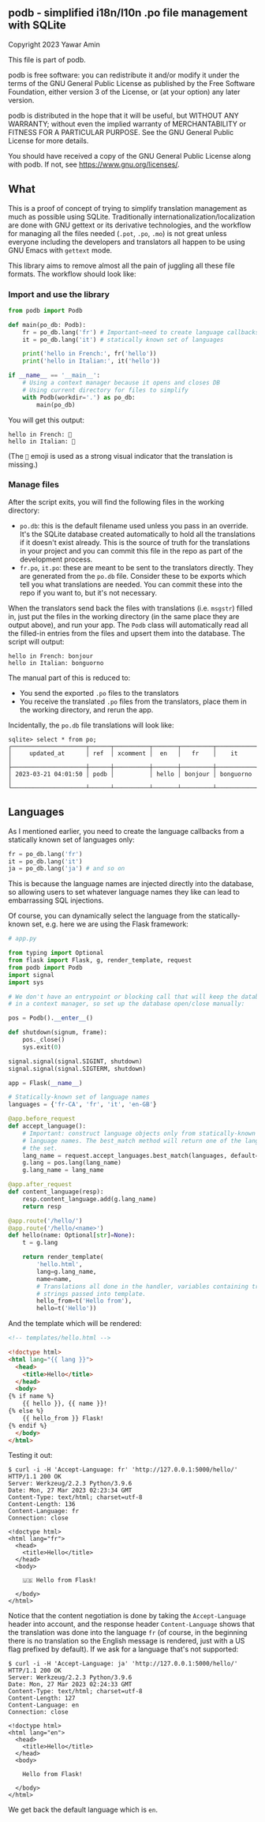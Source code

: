 ## podb - simplified i18n/l10n .po file management with SQLite

Copyright 2023 Yawar Amin

This file is part of podb.

podb is free software: you can redistribute it and/or modify it under
the terms of the GNU General Public License as published by the Free Software
Foundation, either version 3 of the License, or (at your option) any later
version.

podb is distributed in the hope that it will be useful, but WITHOUT
ANY WARRANTY; without even the implied warranty of MERCHANTABILITY or FITNESS
FOR A PARTICULAR PURPOSE. See the GNU General Public License for more details.

You should have received a copy of the GNU General Public License along with
podb. If not, see <https://www.gnu.org/licenses/>.

## What

This is a proof of concept of trying to simplify translation management as much
as possible using SQLite. Traditionally internationalization/localization are
done with GNU gettext or its derivative technologies, and the workflow for
managing all the files needed (`.pot`, `.po`, `.mo`) is not great unless
everyone including the developers and translators all happen to be using GNU
Emacs with `gettext` mode.

This library aims to remove almost all the pain of juggling all these file
formats. The workflow should look like:

### Import and use the library

```python
from podb import Podb

def main(po_db: Podb):
    fr = po_db.lang('fr') # Important–need to create language callbacks only from
    it = po_db.lang('it') # statically known set of languages

    print('hello in French:', fr('hello'))
    print('hello in Italian:', it('hello'))

if __name__ == '__main__':
    # Using a context manager because it opens and closes DB
    # Using current directory for files to simplify
    with Podb(workdir='.') as po_db:
        main(po_db)
```

You will get this output:

```
hello in French: 🔴
hello in Italian: 🔴
```

(The `🔴` emoji is used as a strong visual indicator that the translation is
missing.)

### Manage files

After the script exits, you will find the following files in the working
directory:

- `po.db`: this is the default filename used unless you pass in an override. It's
  the SQLite database created automatically to hold all the translations if it
  doesn't exist already. This is the source of truth for the translations in
  your project and you can commit this file in the repo as part of the
  development process.
- `fr.po`, `it.po`: these are meant to be sent to the translators directly. They
  are generated from the `po.db` file. Consider these to be exports which tell
  you what translations are needed. You can commit these into the repo if you
  want to, but it's not necessary.

When the translators send back the files with translations (i.e. `msgstr`)
filled in, just put the files in the working directory (in the same place they
are output above), and run your app. The `Podb` class will automatically read
all the filled-in entries from the files and upsert them into the database. The
script will output:

```
hello in French: bonjour
hello in Italian: bonguorno
```

The manual part of this is reduced to:

- You send the exported `.po` files to the translators
- You receive the translated `.po` files from the translators, place them in the
  working directory, and rerun the app.

Incidentally, the `po.db` file translations will look like:

```
sqlite> select * from po;
┌─────────────────────┬──────┬──────────┬───────┬─────────┬───────────┐
│     updated_at      │ ref  │ xcomment │  en   │   fr    │    it     │
├─────────────────────┼──────┼──────────┼───────┼─────────┼───────────┤
│ 2023-03-21 04:01:50 │ podb │          │ hello │ bonjour │ bonguorno │
└─────────────────────┴──────┴──────────┴───────┴─────────┴───────────┘
```

## Languages

As I mentioned earlier, you need to create the language callbacks from a
statically known set of languages only:

```python
fr = po_db.lang('fr')
it = po_db.lang('it')
ja = po_db.lang('ja') # and so on
```

This is because the language names are injected directly into the database, so
allowing users to set whatever language names they like can lead to embarrassing
SQL injections.

Of course, you can dynamically select the language from the statically-known set,
e.g. here we are using the Flask framework:

```python
# app.py

from typing import Optional
from flask import Flask, g, render_template, request
from podb import Podb
import signal
import sys

# We don't have an entrypoint or blocking call that will keep the database open
# in a context manager, so set up the database open/close manually:

pos = Podb().__enter__()

def shutdown(signum, frame):
    pos._close()
    sys.exit(0)

signal.signal(signal.SIGINT, shutdown)
signal.signal(signal.SIGTERM, shutdown)

app = Flask(__name__)

# Statically-known set of language names
languages = {'fr-CA', 'fr', 'it', 'en-GB'}

@app.before_request
def accept_language():
    # Important: construct language objects only from statically-known set of
    # language names. The best_match method will return one of the languages in
    # the set.
    lang_name = request.accept_languages.best_match(languages, default='en')
    g.lang = pos.lang(lang_name)
    g.lang_name = lang_name

@app.after_request
def content_language(resp):
    resp.content_language.add(g.lang_name)
    return resp

@app.route('/hello/')
@app.route('/hello/<name>')
def hello(name: Optional[str]=None):
    t = g.lang

    return render_template(
        'hello.html',
        lang=g.lang_name,
        name=name,
        # Translations all done in the handler, variables containing translated
        # strings passed into template.
        hello_from=t('Hello from'),
        hello=t('Hello'))
```

And the template which will be rendered:

```html
<!-- templates/hello.html -->

<!doctype html>
<html lang="{{ lang }}">
  <head>
    <title>Hello</title>
  </head>
  <body>
{% if name %}
    {{ hello }}, {{ name }}!
{% else %}
    {{ hello_from }} Flask!
{% endif %}
  </body>
</html>
```

Testing it out:

```
$ curl -i -H 'Accept-Language: fr' 'http://127.0.0.1:5000/hello/'
HTTP/1.1 200 OK
Server: Werkzeug/2.2.3 Python/3.9.6
Date: Mon, 27 Mar 2023 02:23:34 GMT
Content-Type: text/html; charset=utf-8
Content-Length: 136
Content-Language: fr
Connection: close

<!doctype html>
<html lang="fr">
  <head>
    <title>Hello</title>
  </head>
  <body>

    🇺🇸 Hello from Flask!

  </body>
</html>
```

Notice that the content negotiation is done by taking the `Accept-Language`
header into account, and the response header `Content-Language` shows that the
translation was done into the language `fr` (of course, in the beginning there is
no translation so the English message is rendered, just with a US flag prefixed
by default). If we ask for a language that's not supported:

```
$ curl -i -H 'Accept-Language: ja' 'http://127.0.0.1:5000/hello/'
HTTP/1.1 200 OK
Server: Werkzeug/2.2.3 Python/3.9.6
Date: Mon, 27 Mar 2023 02:24:33 GMT
Content-Type: text/html; charset=utf-8
Content-Length: 127
Content-Language: en
Connection: close

<!doctype html>
<html lang="en">
  <head>
    <title>Hello</title>
  </head>
  <body>

    Hello from Flask!

  </body>
</html>
```

We get back the default language which is `en`.
